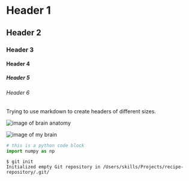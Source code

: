 # Header 1
## Header 2
### Header 3
#### Header 4
##### Header 5
###### Header 6

Trying to use markdown to create headers of different sizes.

![image of brain anatomy](https://www.hopkinsmedicine.org/-/media/images/health/1_-conditions/brain/brain-lobes-anatomy.jpg)

![image of my brain](https://github.com/user-attachments/assets/a45dadd6-1441-4800-b734-921564905a53)


```python
# this is a python code block
import numpy as np
```

```
$ git init
Initialized empty Git repository in /Users/skills/Projects/recipe-repository/.git/
```
